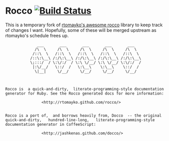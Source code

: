 # Rocco [![Build Status](https://secure.travis-ci.org/jch/rocco.png)](http://travis-ci.org/jch/rocco)

This is a temporary fork of
[rtomayko's awesome rocco](http://rtomayko.github.com/rocco/) library to
keep track of changes I want. Hopefully, some of these will be merged
upstream as rtomayko's schedule frees up.


                  ___       ___       ___       ___       ___
                 /\  \     /\  \     /\  \     /\  \     /\  \
                /::\  \   /::\  \   /::\  \   /::\  \   /::\  \
               /::\:\__\ /:/\:\__\ /:/\:\__\ /:/\:\__\ /:/\:\__\
               \;:::/  / \:\/:/  / \:\ \/__/ \:\ \/__/ \:\/:/  /
                |:\/__/   \::/  /   \:\__\    \:\__\    \::/  /
                 \|__|     \/__/     \/__/     \/__/     \/__/



    Rocco is  a quick-and-dirty,  literate-programming-style documentation
    generator for Ruby. See the Rocco generated docs for more information:

                    <http://rtomayko.github.com/rocco/>


    Rocco is a port of,  and borrows heavily from, Docco  -- the original
    quick-and-dirty,   hundred-line-long,   literate-programming-style
    documentation generator in CoffeeScript:

                    <http://jashkenas.github.com/docco/>
